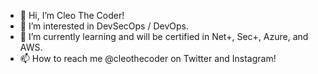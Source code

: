 - 👋 Hi, I’m Cleo The Coder!
- 👀 I’m interested in DevSecOps / DevOps.
- 🌱 I’m currently learning and will be certified in Net+, Sec+, Azure, and AWS.
- 📫 How to reach me @cleothecoder on Twitter and Instagram!

<!---
cyandray/cyandray is a ✨ special ✨ repository because its `README.md` (this file) appears on your GitHub profile.
You can click the Preview link to take a look at your changes.
--->
